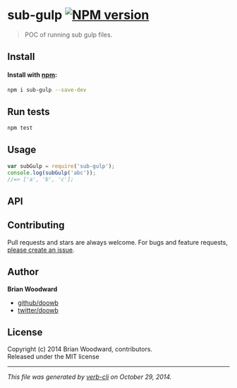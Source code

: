 # sub-gulp [![NPM version](https://badge.fury.io/js/sub-gulp.svg)](http://badge.fury.io/js/sub-gulp)

> POC of running sub gulp files.

## Install
#### Install with [npm](npmjs.org):

```bash
npm i sub-gulp --save-dev
```

## Run tests

```bash
npm test
```

## Usage

```js
var subGulp = require('sub-gulp');
console.log(subGulp('abc'));
//=> ['a', 'b', 'c'];
```

## API


## Contributing
Pull requests and stars are always welcome. For bugs and feature requests, [please create an issue][issues].

## Author

**Brian Woodward**
 
+ [github/doowb](https://github.com/doowb)
+ [twitter/doowb](http://twitter.com/doowb) 

## License
Copyright (c) 2014 Brian Woodward, contributors.  
Released under the MIT license

***

_This file was generated by [verb-cli](https://github.com/assemble/verb-cli) on October 29, 2014._

[issues]: https://github.com/doowb/sub-gulp/issues